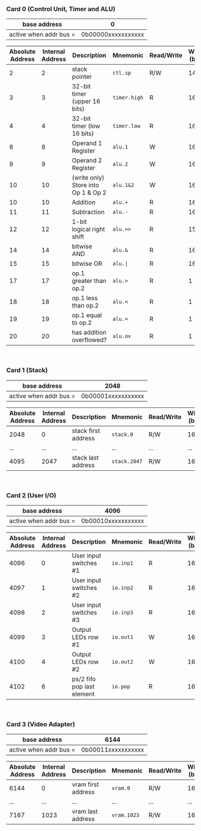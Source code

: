 ### Card 0 (Control Unit, Timer and ALU)

| base address | 0 |
| --- | --- |
| active when addr bus = | 0b00000xxxxxxxxxxx |

| Absolute<br>Address | Internal<br>Address | Description |	Mnemonic | Read/Write | Width<br>(bits) |
| --- | --- | --- | --- | --- | --- |
| 2	| 2	| stack pointer	| `ctl.sp` | R/W |	14
| 3	| 3	| 32-bit timer (upper 16 bits) | `timer.high`	| R |	16
| 4 | 4	| 32-bit timer (low 16 bits) | `timer.low` | R | 16
| 8 | 8 | Operand 1 Register | `alu.1` | W | 16 |
| 9 | 9 | Operand 2 Register | `alu.2` | W | 16 |
| 10 | 10 | (write only) Store into Op 1 & Op 2 | `alu.1&2` | W | 16 |
| 10 | 10 | Addition | `alu.+` | R | 16 |
| 11 | 11 | Subtraction | `alu.-` | R | 16 |
| 12 | 12 | 1-bit logical right shift | `alu.>>` | R | 15 |
| 14 | 14 | bitwise AND | `alu.&` | R | 16 |
| 15 | 15 | bitwise OR | `alu.\|` | R | 16 |
| 17 | 17 | op.1 greater than op.2 | `alu.>` | R | 1 |
| 18 | 18 | op.1 less than op.2 | `alu.<` | R | 1 |
| 19 | 19 | op.1 equal to op.2 | `alu.=` | R | 1 |
| 20 | 20 | has addition overflowed? | `alu.ov` | R |	1 |

<br>

### Card 1 (Stack)

| base address | 2048 |
| --- | --- |
| active when addr bus = | 0b00001xxxxxxxxxxx |

| Absolute<br>Address | Internal<br>Address | Description |	Mnemonic | Read/Write | Width<br>(bits) |
| --- | --- | --- | --- | --- | --- |
| 2048 | 0 | stack first address | `stack.0` | R/W | 16 |
| ... | ... | ... | ... | ... | ... |
| 4095 | 2047 | stack last address | `stack.2047` | R/W	| 16 |

<br>

### Card 2 (User I/O)

| base address | 4096 |
| --- | --- |
| active when addr bus = | 0b00010xxxxxxxxxxx |

| Absolute<br>Address | Internal<br>Address | Description |	Mnemonic | Read/Write | Width<br>(bits) |
| --- | --- | --- | --- | --- | --- |
| 4096 | 0 | User input switches #1 | `io.inp1` | R | 16 |
| 4097 | 1 | User input switches #2 | `io.inp2` | R | 16 |
| 4098 | 2 | User input switches #3 | `io.inp3` | R | 16 |
| 4099 | 3 | Output LEDs row #1 | `io.out1` | W | 16 |
| 4100 | 4 | Output LEDs row #2 | `io.out2` | W | 16 |
| 4102 | 6 | ps/2 fifo pop last element | `io.pop` | R | 16 |

<br>

### Card 3 (Video Adapter)

| base address | 6144 |
| --- | --- |
| active when addr bus = | 0b00011xxxxxxxxxxx |

| Absolute<br>Address | Internal<br>Address | Description |	Mnemonic | Read/Write | Width<br>(bits) |
| --- | --- | --- | --- | --- | --- |
| 6144 | 0 | vram first address | `vram.0` | R/W | 16 |
| ... | ... | ... | ... | ... | ... |
| 7167 | 1023 | vram last address | `vram.1023` | R/W	| 16 |

<br>
